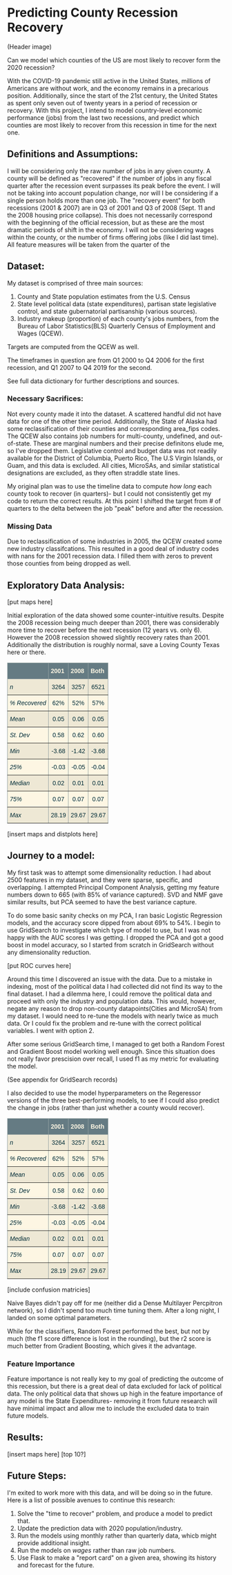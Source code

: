 # Predicting County Recession Recovery

(Header image)

Can we model which counties of the US are most likely to recover form the 2020 recession?

With the COVID-19 pandemic still active in the United States, millions of Americans are without work, and the economy remains in a precarious position. Additionally, since the start of the 21st century, the United States as spent only seven out of twenty years in a period of recession or recovery. With this project, I intend to model country-level economic performance (jobs) from the last two recessions, and predict which counties are most likely to recover from this recession in time for the next one.

## Definitions and Assumptions:

I will be considering only the raw number of jobs in any given county. A county will be defined as "recovered" if the number of jobs in any fiscal quarter after the recession event surpasses its peak before the event. I will not be taking into account population change, nor will I be considering if a single person holds more than one job.
The "recovery event" for both recessions (2001 & 2007) are in Q3 of 2001 and Q3 of 2008 (Sept. 11 and the 2008 housing price collapse). This does not necessarily correspond with the beginning of the official recession, but as these are the most dramatic periods of shift in the economy.
I will not be considering wages within the county, or the number of firms offering jobs (like I did last time).
All feature measures will be taken from the quarter of the

## Dataset:

My dataset is comprised of three main sources:

1. County and State population estimates from the U.S. Census
2. State level political data (state expenditures), partisan state legislative control, and state gubernatorial partisanship (various sources).
3. Industry makeup (proportion) of each county's jobs numbers, from the Bureau of Labor Statistics(BLS) Quarterly Census of Employment and Wages (QCEW).

Targets are computed from the QCEW as well.

The timeframes in question are from Q1 2000 to Q4 2006 for the first recession, and Q1 2007 to Q4 2019 for the second.

See full data dictionary for further descriptions and sources.

### Necessary Sacrifices:

Not every county made it into the dataset. A scattered handful did not have data for one of the other time period. Additionally, the State of Alaska had some reclassification of their counties and corresponding area_fips codes.
The QCEW also contains job numbers for multi-county, undefined, and out-of-state. These are marginal numbers and their precise definitons elude me, so I've dropped them.
Legislative control and budget data was not readily available for the District of Columbia, Puerto Rico, The U.S Virgin Islands, or Guam, and this data is excluded.
All cities, MicroSAs, and similar statistical designations are excluded, as they often straddle state lines.

My original plan was to use the timeline data to compute *how long* each county took to recover (in quarters)- but I could not consistently get my code to return the correct results. At this point I shifted the target from # of quarters to the delta between the job "peak" before and after the recession.

### Missing Data

Due to reclassification of some industries in 2005, the QCEW created some new industry classifcations. This resulted in a good deal of industry codes with nans for the 2001 recession data. I filled them with zeros to prevent those counties from being dropped as well.

## Exploratory Data Analysis:

[put maps here]

Initial exploration of the data showed some counter-intuitive results. Despite the 2008 recession being much deeper than 2001, there was considerably more time to recover before the next recession (12 years vs. only 6). However the 2008 recession showed slightly recovery rates than 2001. Additionally the distribution is roughly normal, save a Loving County Texas here or there.

<style type="text/css">
.tg  {border-collapse:collapse;border-color:#93a1a1;border-spacing:0;}
.tg td{background-color:#fdf6e3;border-color:#93a1a1;border-style:solid;border-width:1px;color:#002b36;
  font-family:Arial, sans-serif;font-size:14px;overflow:hidden;padding:10px 5px;word-break:normal;}
.tg th{background-color:#657b83;border-color:#93a1a1;border-style:solid;border-width:1px;color:#fdf6e3;
  font-family:Arial, sans-serif;font-size:14px;font-weight:normal;overflow:hidden;padding:10px 5px;word-break:normal;}
.tg .tg-ezbu{background-color:#eee8d5;border-color:inherit;text-align:center;vertical-align:top}
.tg .tg-c3ow{border-color:inherit;text-align:center;vertical-align:top}
.tg .tg-0pky{border-color:inherit;text-align:left;vertical-align:top}
.tg .tg-fymr{border-color:inherit;font-weight:bold;text-align:left;vertical-align:top}
.tg .tg-d421{background-color:#eee8d5;border-color:inherit;font-style:italic;text-align:left;vertical-align:top}
.tg .tg-f8tv{border-color:inherit;font-style:italic;text-align:left;vertical-align:top}
</style>
<table class="tg">
<thead>
  <tr>
    <th class="tg-0pky"></th>
    <th class="tg-fymr">2001</th>
    <th class="tg-fymr">2008</th>
    <th class="tg-fymr">Both</th>
  </tr>
</thead>
<tbody>
  <tr>
    <td class="tg-d421">n</td>
    <td class="tg-ezbu">3264</td>
    <td class="tg-ezbu">3257</td>
    <td class="tg-ezbu">6521</td>
  </tr>
  <tr>
    <td class="tg-f8tv">% Recovered</td>
    <td class="tg-c3ow">62%<br></td>
    <td class="tg-c3ow">52%</td>
    <td class="tg-c3ow">57%</td>
  </tr>
  <tr>
    <td class="tg-d421">Mean</td>
    <td class="tg-ezbu">0.05</td>
    <td class="tg-ezbu">0.06</td>
    <td class="tg-ezbu">0.05</td>
  </tr>
  <tr>
    <td class="tg-f8tv">St. Dev</td>
    <td class="tg-c3ow">0.58</td>
    <td class="tg-c3ow">0.62</td>
    <td class="tg-c3ow">0.60<br></td>
  </tr>
  <tr>
    <td class="tg-d421">Min</td>
    <td class="tg-ezbu">-3.68</td>
    <td class="tg-ezbu">-1.42</td>
    <td class="tg-ezbu">-3.68</td>
  </tr>
  <tr>
    <td class="tg-f8tv">25%</td>
    <td class="tg-c3ow">-0.03</td>
    <td class="tg-c3ow">-0.05</td>
    <td class="tg-c3ow">-0.04</td>
  </tr>
  <tr>
    <td class="tg-d421">Median</td>
    <td class="tg-ezbu">0.02</td>
    <td class="tg-ezbu">0.01</td>
    <td class="tg-ezbu">0.01</td>
  </tr>
  <tr>
    <td class="tg-f8tv">75%</td>
    <td class="tg-c3ow">0.07</td>
    <td class="tg-c3ow">0.07</td>
    <td class="tg-c3ow">0.07</td>
  </tr>
  <tr>
    <td class="tg-d421">Max</td>
    <td class="tg-ezbu">28.19<br></td>
    <td class="tg-ezbu">29.67<br></td>
    <td class="tg-ezbu">29.67<br></td>
  </tr>
</tbody>
</table>

[insert maps and distplots here]


## Journey to a model:

My first task was to attempt some dimensionality reduction. I had about 2500 features in my dataset, and they were sparse, specific, and overlapping. I attempted Principal Component Analysis, getting my feature numbers down to 665 (with 85% of variance captured). SVD and NMF gave similar results, but PCA seemed to have the best variance capture.

To do some basic sanity checks on my PCA, I ran basic Logistic Regression models, and the accuracy score dipped from about 69% to 54%. I begin to use GridSearch to investigate which type of model to use, but I was not happy with the AUC scores I was getting. I dropped the PCA and got a good boost in model accuracy, so I started from scratch in GridSearch without any dimensionality reduction.

[put ROC curves here]

Around this time I discovered an issue with the data. Due to a mistake in indexing, most of the political data I had collected did not find its way to the final dataset. I had a dilemma here, I could remove the political data and proceed with only the industry and population data. This would, however, negate any reason to drop non-county datapoints(Cities and MicroSA) from my dataset. I would need to re-tune the models with nearly twice as much data. Or I could fix the problem and re-tune with the correct political variables. I went with option 2.

After some serious GridSearch time, I managed to get both a Random Forest and Gradient Boost model working well enough. Since this situation does not really favor prescision over recall, I used f1 as my metric for evaluating the model.

(See appendix for GridSearch records)

I also decided to use the model hyperparameters on the Regeressor versions of the three best-performing models, to see if I could also predict the change in jobs (rather than just whether a county would recover).

<style type="text/css">
.tg  {border-collapse:collapse;border-color:#93a1a1;border-spacing:0;}
.tg td{background-color:#fdf6e3;border-color:#93a1a1;border-style:solid;border-width:1px;color:#002b36;
  font-family:Arial, sans-serif;font-size:14px;overflow:hidden;padding:10px 5px;word-break:normal;}
.tg th{background-color:#657b83;border-color:#93a1a1;border-style:solid;border-width:1px;color:#fdf6e3;
  font-family:Arial, sans-serif;font-size:14px;font-weight:normal;overflow:hidden;padding:10px 5px;word-break:normal;}
.tg .tg-ezbu{background-color:#eee8d5;border-color:inherit;text-align:center;vertical-align:top}
.tg .tg-c3ow{border-color:inherit;text-align:center;vertical-align:top}
.tg .tg-0pky{border-color:inherit;text-align:left;vertical-align:top}
.tg .tg-fymr{border-color:inherit;font-weight:bold;text-align:left;vertical-align:top}
.tg .tg-d421{background-color:#eee8d5;border-color:inherit;font-style:italic;text-align:left;vertical-align:top}
.tg .tg-f8tv{border-color:inherit;font-style:italic;text-align:left;vertical-align:top}
</style>
<table class="tg">
<thead>
  <tr>
    <th class="tg-0pky"></th>
    <th class="tg-fymr">2001</th>
    <th class="tg-fymr">2008</th>
    <th class="tg-fymr">Both</th>
  </tr>
</thead>
<tbody>
  <tr>
    <td class="tg-d421">n</td>
    <td class="tg-ezbu">3264</td>
    <td class="tg-ezbu">3257</td>
    <td class="tg-ezbu">6521</td>
  </tr>
  <tr>
    <td class="tg-f8tv">% Recovered</td>
    <td class="tg-c3ow">62%<br></td>
    <td class="tg-c3ow">52%</td>
    <td class="tg-c3ow">57%</td>
  </tr>
  <tr>
    <td class="tg-d421">Mean</td>
    <td class="tg-ezbu">0.05</td>
    <td class="tg-ezbu">0.06</td>
    <td class="tg-ezbu">0.05</td>
  </tr>
  <tr>
    <td class="tg-f8tv">St. Dev</td>
    <td class="tg-c3ow">0.58</td>
    <td class="tg-c3ow">0.62</td>
    <td class="tg-c3ow">0.60<br></td>
  </tr>
  <tr>
    <td class="tg-d421">Min</td>
    <td class="tg-ezbu">-3.68</td>
    <td class="tg-ezbu">-1.42</td>
    <td class="tg-ezbu">-3.68</td>
  </tr>
  <tr>
    <td class="tg-f8tv">25%</td>
    <td class="tg-c3ow">-0.03</td>
    <td class="tg-c3ow">-0.05</td>
    <td class="tg-c3ow">-0.04</td>
  </tr>
  <tr>
    <td class="tg-d421">Median</td>
    <td class="tg-ezbu">0.02</td>
    <td class="tg-ezbu">0.01</td>
    <td class="tg-ezbu">0.01</td>
  </tr>
  <tr>
    <td class="tg-f8tv">75%</td>
    <td class="tg-c3ow">0.07</td>
    <td class="tg-c3ow">0.07</td>
    <td class="tg-c3ow">0.07</td>
  </tr>
  <tr>
    <td class="tg-d421">Max</td>
    <td class="tg-ezbu">28.19<br></td>
    <td class="tg-ezbu">29.67<br></td>
    <td class="tg-ezbu">29.67<br></td>
  </tr>
</tbody>
</table>

[include confusion matricies]

Naive Bayes didn't pay off for me (neither did a Dense Multilayer Percpitron network), so I didn't spend too much time tuning them. After a long night, I landed on some optimal parameters.

While for the classifiers, Random Forest performed the best, but not by much (the f1 score difference is lost in the rounding), but the r2 score is much better from Gradient Boosting, which gives it the advantage.

### Feature Importance

Feature importance is not really key to my goal of predicting the outcome of this recession, but there is a great deal of data excluded for lack of political data. The only political data that shows up high in the feature importance of any model is the State Expenditures- removing it from future research will have minimal impact and allow me to include the excluded data to train future models.

## Results:

[insert maps here]
[top 10?]


## Future Steps:

I'm exited to work more with this data, and will be doing so in the future. Here is a list of possible avenues to continue this research:

1. Solve the "time to recover" problem, and produce a model to predict that.
2. Update the prediction data with 2020 population/industry.
3. Run the models using monthly rather than quarterly data, whicb might provide additional insight.
4. Run the models on *wages* rather than raw job numbers.
5. Use Flask to make a "report card" on a given area, showing its history and forecast for the future.
